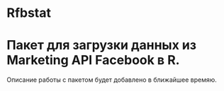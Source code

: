 # Rfbstat
# Пакет для загрузки данных из Marketing API Facebook в R.

Описание работы с пакетом будет добавлено в ближайшее времяю.
